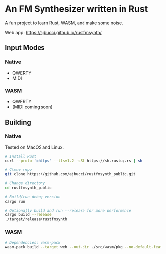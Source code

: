 # An FM Synthesizer written in Rust

A fun project to learn Rust, WASM, and make some noise.

Web app: <https://ajbucci.github.io/rustfmsynth/>

## Input Modes

### Native

- QWERTY
- MIDI

### WASM

- QWERTY
- (MIDI coming soon)

## Building

### Native

Tested on MacOS and Linux.

```bash
# Install Rust
curl --proto '=https' --tlsv1.2 -sSf https://sh.rustup.rs | sh

# Clone repo
git clone https://github.com/ajbucci/rustfmsynth_public.git

# Change directory
cd rustfmsynth_public

# Build/run debug version
cargo run

# Optionally build and run --release for more performance
cargo build --release
./target/release/rustfmsynth
```

### WASM

```bash
# Dependencies: wasm-pack
wasm-pack build --target web --out-dir ./src/wasm/pkg --no-default-features --features wasm
```
